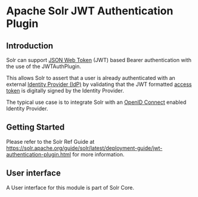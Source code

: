 <!--
  Licensed to the Apache Software Foundation (ASF) under one or more
  contributor license agreements.  See the NOTICE file distributed with
  this work for additional information regarding copyright ownership.
  The ASF licenses this file to You under the Apache License, Version 2.0
  (the "License"); you may not use this file except in compliance with
  the License.  You may obtain a copy of the License at

      http://www.apache.org/licenses/LICENSE-2.0

  Unless required by applicable law or agreed to in writing, software
  distributed under the License is distributed on an "AS IS" BASIS,
  WITHOUT WARRANTIES OR CONDITIONS OF ANY KIND, either express or implied.
  See the License for the specific language governing permissions and
  limitations under the License.
-->

Apache Solr JWT Authentication Plugin
=====================================

Introduction
------------
Solr can support [JSON Web Token](https://en.wikipedia.org/wiki/JSON_Web_Token) (JWT) based 
Bearer authentication with the use of the JWTAuthPlugin.

This allows Solr to assert that a user is already authenticated with an external 
[Identity Provider (IdP)](https://en.wikipedia.org/wiki/Identity_provider) by validating 
that the JWT formatted [access token](https://en.wikipedia.org/wiki/Access_token) 
is digitally signed by the Identity Provider.

The typical use case is to integrate Solr with an [OpenID Connect](https://en.wikipedia.org/wiki/OpenID_Connect) 
enabled Identity Provider.


Getting Started
---------------
Please refer to the Solr Ref Guide at https://solr.apache.org/guide/solr/latest/deployment-guide/jwt-authentication-plugin.html
for more information.

User interface
--------------
A User interface for this module is part of Solr Core.